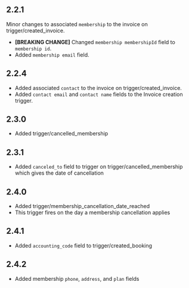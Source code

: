 ## 2.2.1

Minor changes to associated `membership` to the invoice on trigger/created_invoice.

- **[BREAKING CHANGE]** Changed `membership membershipId` field to `membership id`.
- Added `membership email` field.

## 2.2.4

- Added associated `contact` to the invoice on trigger/created_invoice.
- Added `contact email` and `contact name` fields to the Invoice creation trigger.

## 2.3.0

- Added trigger/cancelled_membership

## 2.3.1

- Added `canceled_to` field to trigger on trigger/cancelled_membership which gives the date of cancellation

## 2.4.0

- Added trigger/membership_cancellation_date_reached
- This trigger fires on the day a membership cancellation applies

## 2.4.1

- Added `accounting_code` field to trigger/created_booking

## 2.4.2

- Added membership `phone`, `address`, and `plan` fields
